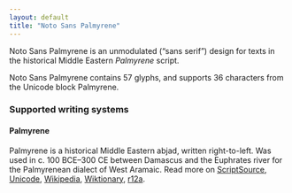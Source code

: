 ```yaml
---
layout: default
title: "Noto Sans Palmyrene"
---
```

Noto Sans Palmyrene is an unmodulated (“sans serif”) design for texts in the historical Middle Eastern _Palmyrene_ script. 

Noto Sans Palmyrene contains 57 glyphs, and supports 36 characters from the Unicode block Palmyrene.


### Supported writing systems


#### Palmyrene

Palmyrene is a historical Middle Eastern abjad, written right-to-left. Was used in c. 100 BCE–300 CE between Damascus and the Euphrates river for the Palmyrenean dialect of West Aramaic. Read more on [ScriptSource](https://scriptsource.org/scr/Palm), [Unicode](https://www.unicode.org/versions/Unicode13.0.0/ch10.pdf#G29599), [Wikipedia](https://en.wikipedia.org/wiki/ISO_15924:Palm), [Wiktionary](https://en.wiktionary.org/wiki/Category:Palmyrene_script), [r12a](https://r12a.github.io/scripts/links?iso=Palm).

